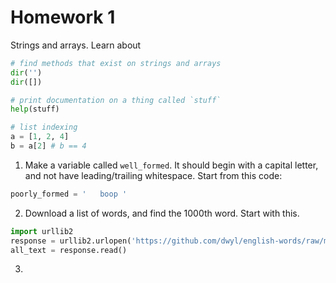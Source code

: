 # Homework 1
Strings and arrays. Learn about
```py
# find methods that exist on strings and arrays
dir('')
dir([])

# print documentation on a thing called `stuff`
help(stuff)

# list indexing
a = [1, 2, 4]
b = a[2] # b == 4
```

1. Make a variable called `well_formed`. It should begin with a capital letter, and not have leading/trailing whitespace. Start from this code:
```py
poorly_formed = '   boop '
```

2. Download a list of words, and find the 1000th word. Start with this.
```py
import urllib2
response = urllib2.urlopen('https://github.com/dwyl/english-words/raw/master/words.txt')
all_text = response.read()
```

3.
